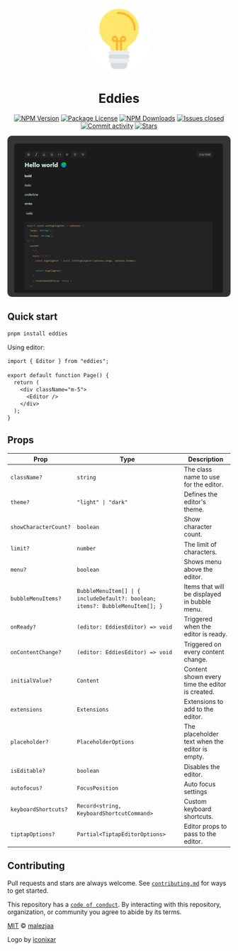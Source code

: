 <p align="center">
  <p align="center">
   <img style="border-radius: 50%;" width="150" height="150" src="./apps/docs/src/public/logo.png" alt="Logo">
  </p>
	<h1 align="center"><b>Eddies</b></h1>
	<p align="center">
<a href="https://www.npmjs.com/package/eddies" target="_blank"><img src="https://img.shields.io/npm/v/eddies.svg" alt="NPM Version" /></a>
<a href="https://www.npmjs.com/package/eddies" target="_blank"><img src="https://img.shields.io/npm/l/eddies.svg" alt="Package License" /></a>
<a href="https://www.npmjs.com/package/eddies" target="_blank"><img src="https://img.shields.io/npm/dm/eddies.svg" alt="NPM Downloads" /></a>
<a href="https://www.npmjs.com/package/eddies" target="_blank"><img src="https://img.shields.io/github/issues-closed/malezjaa/eddies.svg" alt="Issues closed" /></a>
<a href="https://github.com/malezjaa/eddies/graphs/commit-activity" target="_blank"><img src="https://img.shields.io/github/commit-activity/m/malezjaa/eddies.svg" alt="Commit activity" /></a>
<a href="https://github.com/malezjaa/eddies/stargazers" target="_blank"><img src="https://img.shields.io/github/stars/malezjaa/eddies.svg" alt="Stars" /></a>
  </p>
</p>

<p align="center">
<img style="border-radius: 10px;" src=".github/preview.png" alt="Logo">
<p>

## Quick start

```bash
pnpm install eddies
```

Using editor:

```tsx
import { Editor } from "eddies";

export default function Page() {
  return (
    <div className="m-5">
      <Editor />
    </div>
  );
}
```

## Props

| Prop                  | Type                                                                          | Description                                     |
| --------------------- | ----------------------------------------------------------------------------- | ----------------------------------------------- |
| `className?`          | `string`                                                                      | The class name to use for the editor.           |
| `theme?`              | `"light" \| "dark"`                                                           | Defines the editor's theme.                     |
| `showCharacterCount?` | `boolean`                                                                     | Show character count.                           |
| `limit?`              | `number`                                                                      | The limit of characters.                        |
| `menu?`               | `boolean`                                                                     | Shows menu above the editor.                    |
| `bubbleMenuItems?`    | `BubbleMenuItem[] \| { includeDefault?: boolean; items?: BubbleMenuItem[]; }` | Items that will be displayed in bubble menu.    |
| `onReady?`            | `(editor: EddiesEditor) => void`                                              | Triggered when the editor is ready.             |
| `onContentChange?`    | `(editor: EddiesEditor) => void`                                              | Triggered on every content change.              |
| `initialValue?`       | `Content`                                                                     | Content shown every time the editor is created. |
| `extensions`          | `Extensions`                                                                  | Extensions to add to the editor.                |
| `placeholder?`        | `PlaceholderOptions`                                                          | The placeholder text when the editor is empty.  |
| `isEditable?`         | `boolean`                                                                     | Disables the editor.                            |
| `autofocus?`          | `FocusPosition`                                                               | Auto focus settings                             |
| `keyboardShortcuts?`  | `Record<string, KeyboardShortcutCommand>`                                     | Custom keyboard shortcuts.                      |
| `tiptapOptions?`      | `Partial<TiptapEditorOptions>`                                                | Editor props to pass to the editor.             |

## Contributing

Pull requests and stars are always welcome. See [`contributing.md`](.github/contributing.md) for ways to get started.

This repository has a [`code of conduct`](.github/CODE_OF_CONDUCT.md). By interacting with this repository, organization, or community you agree to abide by its terms.

[MIT][license] © [malezjaa][author]

Logo by [iconixar](https://www.flaticon.com/authors/iconixar)

[license]: license
[author]: https://github.com/malezjaa
